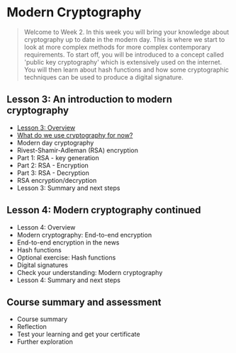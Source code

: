 # Modern Cryptography
> Welcome to Week 2. In this week you will bring your knowledge about cryptography up to date in the modern day. This is where we start to look at more complex methods for more complex contemporary requirements. To start off, you will be introduced to a concept called 'public key cryptography' which is extensively used on the internet. You will then learn about hash functions and how some cryptographic techniques can be used to produce a digital signature.
## Lesson 3: An introduction to modern cryptography
- [Lesson 3: Overview](https://github.com/KailaniBailey/An-Introduction-to-Cryptography/tree/main/Week%202%3A%20Modern%20Cryptography/Lesson%203%3A%20Overview)
- [What do we use cryptography for now?](https://github.com/KailaniBailey/An-Introduction-to-Cryptography/tree/main/Week%202%3A%20Modern%20Cryptography/What%20do%20we%20use%20cryptography%20for%20now%3F)
- Modern day cryptography
- Rivest-Shamir-Adleman (RSA) encryption
- Part 1: RSA - key generation
- Part 2: RSA - Encryption
- Part 3: RSA - Decryption
- RSA encryption/decryption
- Lesson 3: Summary and next steps
## Lesson 4: Modern cryptography continued
- Lesson 4: Overview
- Modern cryptography: End-to-end encryption
- End-to-end encryption in the news
- Hash functions
- Optional exercise: Hash functions
- Digital signatures
- Check your understanding: Modern cryptography
- Lesson 4: Summary and next steps
## Course summary and assessment
- Course summary
- Reflection
- Test your learning and get your certificate
- Further exploration
